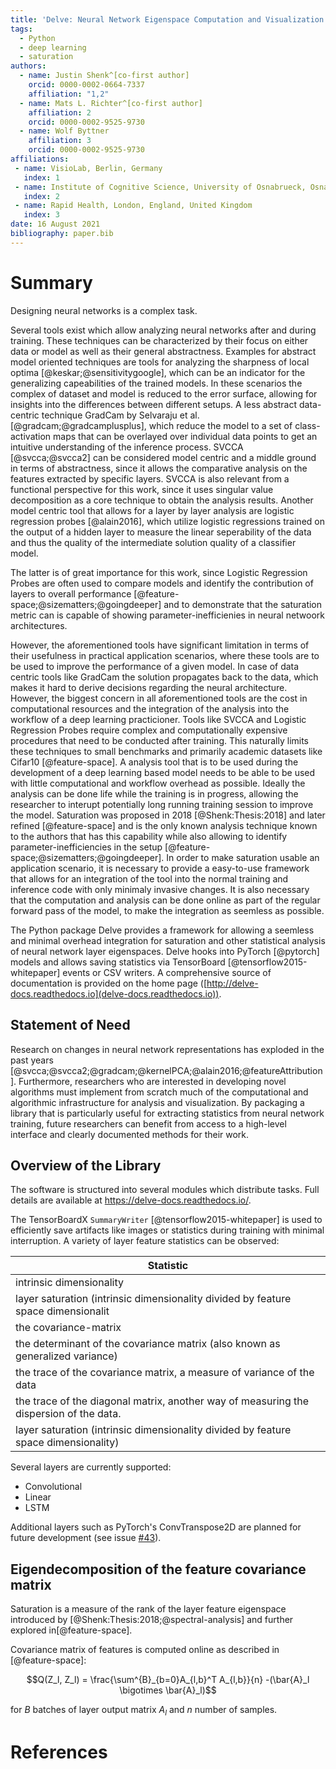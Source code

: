 ```yaml
---
title: 'Delve: Neural Network Eigenspace Computation and Visualization'
tags:
  - Python
  - deep learning
  - saturation
authors:
  - name: Justin Shenk^[co-first author]
    orcid: 0000-0002-0664-7337
    affiliation: "1,2"
  - name: Mats L. Richter^[co-first author]
    affiliation: 2
    orcid: 0000-0002-9525-9730
  - name: Wolf Byttner
    affiliation: 3
    orcid: 0000-0002-9525-9730
affiliations:
 - name: VisioLab, Berlin, Germany
   index: 1
 - name: Institute of Cognitive Science, University of Osnabrueck, Osnabrueck, Germany
   index: 2
 - name: Rapid Health, London, England, United Kingdom
   index: 3
date: 16 August 2021
bibliography: paper.bib
---
```


# Summary
Designing neural networks is a complex task.

Several tools exist which allow analyzing neural networks after and during training.
These techniques can be characterized by their focus on either data or model as well as their general abstractness.
Examples for abstract model oriented techniques are tools for analyzing the sharpness of local
optima [@keskar;@sensitivitygoogle], which can be an indicator for the generalizing capeabilities of the trained models.
In these scenarios the complex of dataset and model is reduced to the error surface, allowing for insights into the differences between different setups.
A less abstract data-centric technique GradCam by Selvaraju et al. [@gradcam;@gradcamplusplus], which reduce the model to a set of class-activation maps that can be overlayed over individual data points to get an intuitive understanding of the inference process.
SVCCA [@svcca;@svcca2] can be considered model centric and a middle ground in terms of abstractness, since it allows the comparative analysis
on the features extracted by specific layers.
SVCCA is also relevant from a functional perspective for this work, since it uses singular value decomposition as a core technique to obtain the analysis results.
Another model centric tool that allows for a layer by layer analysis are logistic regression probes [@alain2016], which utilize logistic regressions trained on the output
of a hidden layer to measure the linear seperability of the data and thus the quality of the intermediate solution quality of a classifier model.

The latter is of great importance for this work, since Logistic Regression Probes are often used to compare models and identify the contribution of layers to overall performance [@feature-space;@sizematters;@goingdeeper] and to demonstrate that the saturation metric can is capable of showing parameter-inefficienies in neural netwoork architectures.

However, the aforementioned  tools have significant limitation in terms of their usefulness in practical application scenarios, where these tools
are to be used to improve the performance of a given model.
In case of data centric tools like GradCam the solution propagates back to the data, which makes it hard to derive decisions regarding the neural architecture.
However, the biggest concern in all aforementioned tools are the cost in computational resources and the integration of the analysis into the workflow
of a deep learning practicioner.
Tools like SVCCA and Logistic Regression Probes require complex and computationally expensive procedures that need to be conducted after training.
This naturally limits these techniques to small benchmarks and primarily academic datasets like Cifar10 [@feature-space].
A analysis tool that is to be used during the development of a deep learning based model needs to be able to be used with little computational and workflow overhead as possible.
Ideally the analysis can be done life while the training is in progress, allowing the researcher to interupt potentially long running training session to improve the model.
Saturation was proposed in 2018 [@Shenk:Thesis:2018] and later refined [@feature-space] and is the only known analysis technique known to the authors
that has this capability while also allowing to identify parameter-inefficiencies in the setup [@feature-space;@sizematters;@goingdeeper].
In order to make saturation usable an application scenario, it is necessary to provide a easy-to-use framework that allows for an integration of the tool into the normal training and inference code with only minimaly invasive changes.
It is also necessary that the computation and analysis can be done online as part of the regular forward pass of the model, to make the integration as seemless as possible.

The Python package Delve provides a framework for allowing a seemless and minimal overhead integration for saturation and
other statistical analysis of neural network layer eigenspaces.
Delve hooks into PyTorch [@pytorch] models and allows saving statistics via TensorBoard [@tensorflow2015-whitepaper] events or CSV writers.
A comprehensive source of documentation is provided on the home page
([http://delve-docs.readthedocs.io](delve-docs.readthedocs.io)).

## Statement of Need
Research on changes in neural network representations has exploded in the past years [@svcca;@svcca2;@gradcam;@kernelPCA;@alain2016;@featureAttribution].
Furthermore, researchers who are interested in developing novel algorithms must implement from scratch much of the computational and algorithmic infrastructure for analysis and visualization.
By packaging a library that is particularly useful for extracting statistics from neural network training, future researchers can benefit from access to a high-level interface and clearly documented methods for their work.

## Overview of the Library
The software is structured into several modules which distribute tasks. Full details are available at <https://delve-docs.readthedocs.io/>.

The TensorBoardX `SummaryWriter` [@tensorflow2015-whitepaper] is used to efficiently save artifacts like images or statistics during training with minimal interruption.
A variety of layer feature statistics can be observed:

| Statistic |
|----------------------------------------------------------------------------------|
| intrinsic dimensionality                                                               |
| layer saturation (intrinsic dimensionality divided by feature space dimensionalit      |
| the covariance-matrix                    |
| the determinant of the covariance matrix (also known as generalized variance)          |
| the trace of the covariance matrix, a measure of variance of the data                  |
| the trace of the diagonal matrix, another way of measuring the dispersion of the data. |
| layer saturation (intrinsic dimensionality divided by feature space dimensionality)    |


Several layers are currently supported:

* Convolutional
* Linear
* LSTM

Additional layers such as PyTorch's ConvTranspose2D are planned for future development (see issue [#43](https://github.com/delve-team/delve/issues/43)).

## Eigendecomposition of the feature covariance matrix

Saturation is a measure of the rank of the layer feature eigenspace introduced by [@Shenk:Thesis:2018;@spectral-analysis] and further explored in[@feature-space].

Covariance matrix of features is computed online as described in [@feature-space]:

$$Q(Z_l, Z_l) = \frac{\sum^{B}_{b=0}A_{l,b}^T A_{l,b}}{n} -(\bar{A}_l \bigotimes \bar{A}_l)$$

for $B$ batches of layer output matrix $A_l$ and $n$ number of samples.

# References
